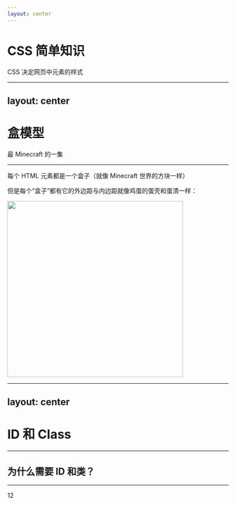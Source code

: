 ```yaml
---
layout: center
---
```


# CSS 简单知识

CSS 决定网页中元素的样式

---
layout: center
---

# 盒模型

最 Minecraft 的一集

---

每个 HTML 元素都是一个盒子（就像 Minecraft 世界的方块一样）

但是每个“盒子”都有它的外边距与内边距就像鸡蛋的蛋壳和蛋清一样：

<img src="/img/css-box-model1.png" width=400 />

---
layout: center
---

# ID 和 Class

---

## 为什么需要 ID 和类？

<v-switch>
<template #0>

我们摘取前面的部分代码。假如我希望增加标题“个人简介”的字号，我们可以用 CSS `h1 { font-size: 30px; }` 来实现，这条 CSS 规则的含义是：令所有的 `h1` 元素的字号为 30 像素，你可以在左下方的代码块中看到我们的修改。

但是这样的规则有一个弊端——它会影响所有的 `h1` 元素，但是我并不希望此发生。因此我们可以为此 `h1` 元素添加一个 ID。然后修改一下我们的规则: `#profile { font-size: 30px; }`，就像右下方的代码块一样。

```html {monaco-diff}
<h1>个人简介</h1>

<h2>基本信息</h2>
<p>姓名：张三</p>
<p>年龄：20岁</p>
<p>专业：食品科学与工程</p>
<p>学校：山东理工大学</p>

<style>
h1 {
  font-size: 30px;
}
</style>
~~~
<h1 id="profile">个人简介</h1>

<h2>基本信息</h2>
<p>姓名：张三</p>
<p>年龄：20岁</p>
<p>专业：食品科学与工程</p>
<p>学校：山东理工大学</p>

<style>
#profile {
  font-size: 30px;
}
</style>
```

</template>
<template #1>

我们继续使用这部分代码，那么现在我希望把基本信息中文字变成黄色（真是奇怪的需求🤔），你可能会改成左边这样的代码。

但是 ID 是不允许重名的，因此这里我们应该使用 Class。

```html {monaco-diff}
<h1 id="profile">个人简介</h1>

<h2>基本信息</h2>
<p id="yellow">姓名：张三</p>
<p id="yellow">年龄：20岁</p>
<p id="yellow">专业：食品科学与工程</p>
<p id="yellow">学校：山东理工大学</p>

<style>
#profile {
  font-size: 30px;
}
#yellow {
  color: yellow;
}
</style>
~~~
<h1 id="profile">个人简介</h1>

<h2>基本信息</h2>
<p class="yellow">姓名：张三</p>
<p class="yellow">年龄：20岁</p>
<p class="yellow">专业：食品科学与工程</p>
<p class="yellow">学校：山东理工大学</p>

<style>
#profile {
  font-size: 30px;
}
.yellow {
  color: yellow;
}
</style>
```
</template>
</v-switch>

---

12